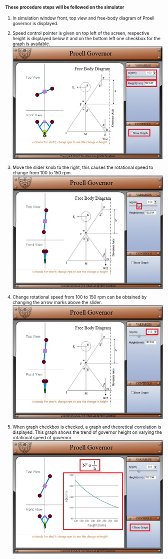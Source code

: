 #### These procedure steps will be followed on the simulator

1. In simulation window front, top view and free-body diagram of Proell governor is displayed.<br>

2. Speed control pointer is given on top left of the screen, respective height is displayed below it and on the bottom left one checkbox for the graph is available.<br>
![alt text](images/p1.jpg "Parts")<br>

3. Move the slider knob to the right, this causes the rotational speed to change from 100 to 150 rpm.<br>
![alt text](images/p2.jpg "Parts")<br>

4. Change rotational speed from 100 to 150 rpm can be obtained by changing the arrow marks above the slider.<br>
![alt text](images/p3.jpg "Parts")<br>

5. When graph checkbox is checked, a graph and theoretical correlation is displayed. This graph shows the trend of governor height on varying the rotational speed of governor. <br>
![alt text](images/p4.jpg "Parts")<br>
